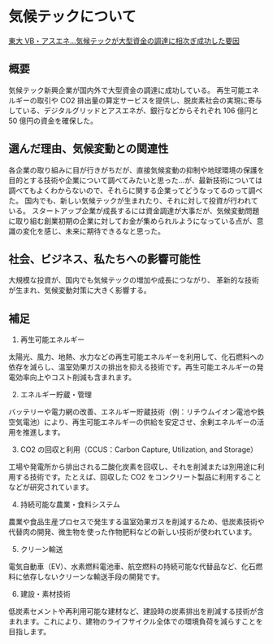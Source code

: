 # 気候テックについて

[東大 VB・アスエネ…気候テックが大型資金の調達に相次ぎ成功した要因](https://newswitch.jp/p/42787)

## 概要

気候テック新興企業が国内外で大型資金の調達に成功している。
再生可能エネルギーの取引や CO2 排出量の算定サービスを提供し、脱炭素社会の実現に寄与している、デジタルグリッドとアスエネが、銀行などからそれぞれ 106 億円と 50 億円の資金を確保した。

## 選んだ理由、気候変動との関連性

各企業の取り組みに目が行きがちだが、直接気候変動の抑制や地球環境の保護を目的とする技術や企業について調べてみたいと思った…が、最新技術については調べてもよくわからないので、それらに関する企業ってどうなってるのって調べた。
国内でも、新しい気候テックが生まれたり、それに対して投資が行われている。
スタートアップ企業が成長するには資金調達が大事だが、気候変動問題に取り組む創業初期の企業に対してお金が集められルようになっている点が、意識の変化を感じ、未来に期待できるなと思った。

## 社会、ビジネス、私たちへの影響可能性

大規模な投資が、国内でも気候テックの増加や成長につながり、
革新的な技術が生まれ、気候変動対策に大きく影響する。

## 補足

1. 再生可能エネルギー

太陽光、風力、地熱、水力などの再生可能エネルギーを利用して、化石燃料への依存を減らし、温室効果ガスの排出を抑える技術です。再生可能エネルギーの発電効率向上やコスト削減も含まれます。

2. エネルギー貯蔵・管理

バッテリーや電力網の改善、エネルギー貯蔵技術（例：リチウムイオン電池や鉄空気電池）により、再生可能エネルギーの供給を安定させ、余剰エネルギーの活用を推進します。

3. CO2 の回収と利用（CCUS：Carbon Capture, Utilization, and Storage）

工場や発電所から排出される二酸化炭素を回収し、それを削減または別用途に利用する技術です。たとえば、回収した CO2 をコンクリート製品に利用することなどが研究されています。

4. 持続可能な農業・食料システム

農業や食品生産プロセスで発生する温室効果ガスを削減するため、低炭素技術や代替肉の開発、微生物を使った作物肥料などの新しい技術が使われています。

5. クリーン輸送

電気自動車（EV）、水素燃料電池車、航空燃料の持続可能な代替品など、化石燃料に依存しないクリーンな輸送手段の開発です。

6. 建設・素材技術

低炭素セメントや再利用可能な建材など、建設時の炭素排出を削減する技術が含まれます。これにより、建物のライフサイクル全体での環境負荷を減らすことを目指します。
